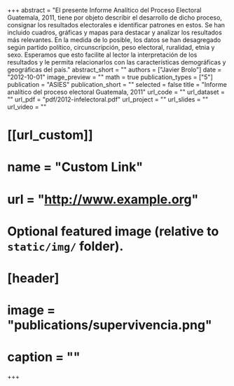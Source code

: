 +++
abstract = "El presente Informe Analítico del Proceso Electoral Guatemala, 2011, tiene por objeto describir el desarrollo de dicho proceso, consignar los resultados electorales e identificar patrones en estos. Se han incluido cuadros, gráficas y mapas para destacar y analizar los resultados más relevantes. En la medida de lo posible, los datos se han desagregado según partido político, circunscripción, peso electoral, ruralidad, etnia y sexo. Esperamos que esto facilite al lector la interpretación de los resultados y le permita relacionarlos con las características demográficas y geográficas del país."
abstract_short = ""
authors = ["Javier Brolo"]
date = "2012-10-01"
image_preview = ""
math = true
publication_types = ["5"]
publication = "ASIES"
publication_short = ""
selected = false
title = "Informe analítico del proceso electoral Guatemala, 2011"
url_code = ""
url_dataset = ""
url_pdf = "pdf/2012-infelectoral.pdf"
url_project = ""
url_slides = ""
url_video = ""

# [[url_custom]]
# name = "Custom Link"
# url = "http://www.example.org"

# Optional featured image (relative to `static/img/` folder).
# [header]
# image = "publications/supervivencia.png"
# caption = ""

+++
